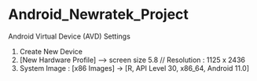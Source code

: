 # Android_Newratek_Project

Android Virtual Device (AVD) Settings
1. Create New Device
2. [New Hardware Profile] --> screen size 5.8 // Resolution : 1125 x 2436
3. System Image : [x86 Images] -> [R, API Level 30, x86_64, Android 11.0]

